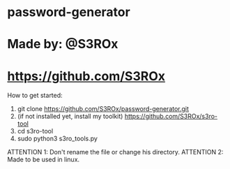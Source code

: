 # password-generator
# Made by: @S3ROx
# https://github.com/S3ROx

How to get started:
1. git clone https://github.com/S3ROx/password-generator.git
2. (if not installed yet, install my toolkit) https://github.com/S3ROx/s3ro-tool
3. cd s3ro-tool
4. sudo python3 s3ro_tools.py

ATTENTION 1: Don't rename the file or change his directory.
ATTENTION 2: Made to be used in linux.
